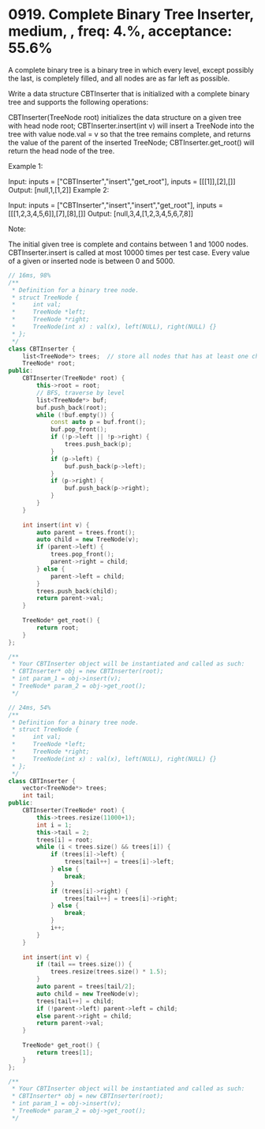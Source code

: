 # 0919. Complete Binary Tree Inserter, medium, , freq: 4.%, acceptance: 55.6%
A complete binary tree is a binary tree in which every level, except possibly the last, is completely filled, and all nodes are as far left as possible.

Write a data structure CBTInserter that is initialized with a complete binary tree and supports the following operations:

CBTInserter(TreeNode root) initializes the data structure on a given tree with head node root;
CBTInserter.insert(int v) will insert a TreeNode into the tree with value node.val = v so that the tree remains complete, and returns the value of the parent of the inserted TreeNode;
CBTInserter.get_root() will return the head node of the tree.
 

Example 1:

Input: inputs = ["CBTInserter","insert","get_root"], inputs = [[[1]],[2],[]]
Output: [null,1,[1,2]]
Example 2:

Input: inputs = ["CBTInserter","insert","insert","get_root"], inputs = [[[1,2,3,4,5,6]],[7],[8],[]]
Output: [null,3,4,[1,2,3,4,5,6,7,8]]
 

Note:

The initial given tree is complete and contains between 1 and 1000 nodes.
CBTInserter.insert is called at most 10000 times per test case.
Every value of a given or inserted node is between 0 and 5000.

```c++
// 16ms, 98%
/**
 * Definition for a binary tree node.
 * struct TreeNode {
 *     int val;
 *     TreeNode *left;
 *     TreeNode *right;
 *     TreeNode(int x) : val(x), left(NULL), right(NULL) {}
 * };
 */
class CBTInserter {
    list<TreeNode*> trees;  // store all nodes that has at least one child empty
    TreeNode* root;
public:
    CBTInserter(TreeNode* root) {
        this->root = root;
        // BFS, traverse by level
        list<TreeNode*> buf;
        buf.push_back(root);
        while (!buf.empty()) {
            const auto p = buf.front();
            buf.pop_front();
            if (!p->left || !p->right) {
                trees.push_back(p);
            }
            if (p->left) {
                buf.push_back(p->left);
            }
            if (p->right) {
                buf.push_back(p->right);
            }
        }
    }
    
    int insert(int v) {
        auto parent = trees.front();
        auto child = new TreeNode(v);
        if (parent->left) {
            trees.pop_front();
            parent->right = child;
        } else {
            parent->left = child;
        }
        trees.push_back(child);
        return parent->val;
    }
    
    TreeNode* get_root() {
        return root;
    }
};

/**
 * Your CBTInserter object will be instantiated and called as such:
 * CBTInserter* obj = new CBTInserter(root);
 * int param_1 = obj->insert(v);
 * TreeNode* param_2 = obj->get_root();
 */

// 24ms, 54%
/**
 * Definition for a binary tree node.
 * struct TreeNode {
 *     int val;
 *     TreeNode *left;
 *     TreeNode *right;
 *     TreeNode(int x) : val(x), left(NULL), right(NULL) {}
 * };
 */
class CBTInserter {
    vector<TreeNode*> trees;
    int tail;
public:
    CBTInserter(TreeNode* root) {
        this->trees.resize(11000+1);
        int i = 1;
        this->tail = 2;
        trees[i] = root;
        while (i < trees.size() && trees[i]) {
            if (trees[i]->left) {
                trees[tail++] = trees[i]->left;
            } else {
                break;
            }
            if (trees[i]->right) {
                trees[tail++] = trees[i]->right;
            } else {
                break;
            }
            i++;
        }
    }
    
    int insert(int v) {
        if (tail == trees.size()) {
            trees.resize(trees.size() * 1.5);
        }
        auto parent = trees[tail/2];
        auto child = new TreeNode(v);
        trees[tail++] = child;
        if (!parent->left) parent->left = child;
        else parent->right = child;
        return parent->val;
    }
    
    TreeNode* get_root() {
        return trees[1];
    }
};

/**
 * Your CBTInserter object will be instantiated and called as such:
 * CBTInserter* obj = new CBTInserter(root);
 * int param_1 = obj->insert(v);
 * TreeNode* param_2 = obj->get_root();
 */
```
